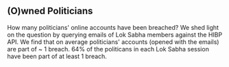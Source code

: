 ## (O)wned Politicians

How many politicians' online accounts have been breached? We shed light on the question by querying emails of Lok Sabha members against the HIBP API. We find that on average politicians' accounts (opened with the emails) are part of ~ 1 breach. 64\% of the politicans in each Lok Sabha session have been part of at least 1 breach.

